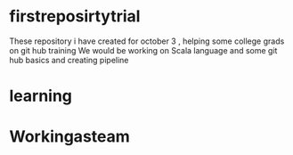 # firstreposirtytrial
These repository i have created for october 3 , helping some college grads on git hub training
We would be working on Scala language and some git hub basics and creating pipeline

# learning 
# Workingasteam
